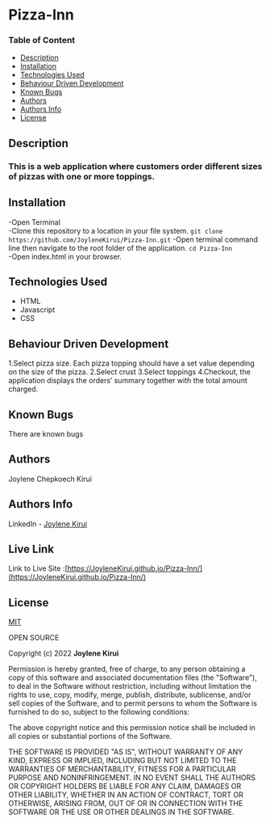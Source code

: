 # Pizza-Inn

### Table of Content

+ [Description](#Description)
+ [Installation](#Installation)
+ [Technologies Used](#Technologies-Used)
+ [Behaviour Driven Development](#Behaviour-Driven-Development)
+ [Known Bugs](#Known-Bugs)
+ [Authors](#Authors)
+ [Authors Info](#Authors-Info)
+ [License](#License)

## Description

### This is a web application where customers order different sizes of pizzas with one or more toppings. 


## Installation 
-Open Terminal  
-Clone this repository to a location in your file system.
 ```git clone https://github.com/JoyleneKirui/Pizza-Inn.git```
-Open terminal command line then navigate to the root folder of the application.
```cd Pizza-Inn```   
-Open index.html in your browser.


## Technologies Used 
* HTML
* Javascript
* CSS 
## Behaviour Driven Development

1.Select pizza size.
Each pizza topping should have a set value depending on the size of the pizza.
2.Select crust
3.Select toppings
4.Checkout, the application displays the orders’ summary together with the total amount charged. 


## Known Bugs
There are known bugs 

## Authors
Joylene Chepkoech Kirui

## Authors Info 

LinkedIn - [Joylene Kirui](www.linkedin.com/in/joylene-kirui)

## Live Link

Link to Live Site :[https://JoyleneKirui.github.io/Pizza-Inn/](https://JoyleneKirui.github.io/Pizza-Inn/)

## License
[MIT](https://choosealicense.com/licenses/mit/)


OPEN SOURCE

Copyright (c) 2022 **Joylene Kirui**

Permission is hereby granted, free of charge, to any person obtaining a copy
of this software and associated documentation files (the "Software"), to deal
in the Software without restriction, including without limitation the rights
to use, copy, modify, merge, publish, distribute, sublicense, and/or sell
copies of the Software, and to permit persons to whom the Software is
furnished to do so, subject to the following conditions:

The above copyright notice and this permission notice shall be included in all
copies or substantial portions of the Software.

THE SOFTWARE IS PROVIDED "AS IS", WITHOUT WARRANTY OF ANY KIND, EXPRESS OR
IMPLIED, INCLUDING BUT NOT LIMITED TO THE WARRANTIES OF MERCHANTABILITY,
FITNESS FOR A PARTICULAR PURPOSE AND NONINFRINGEMENT. IN NO EVENT SHALL THE
AUTHORS OR COPYRIGHT HOLDERS BE LIABLE FOR ANY CLAIM, DAMAGES OR OTHER
LIABILITY, WHETHER IN AN ACTION OF CONTRACT, TORT OR OTHERWISE, ARISING FROM,
OUT OF OR IN CONNECTION WITH THE SOFTWARE OR THE USE OR OTHER DEALINGS IN THE
SOFTWARE.
